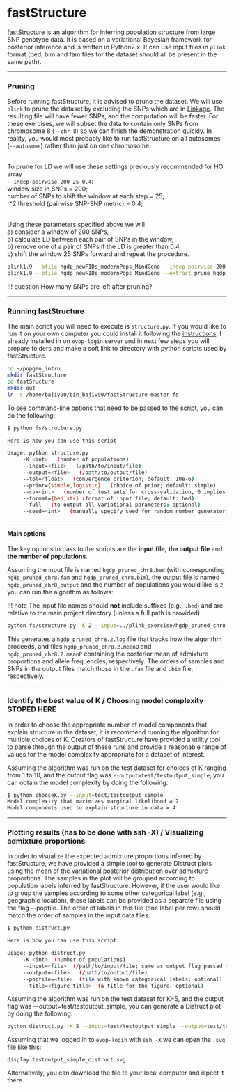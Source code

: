 # fastStructure

[fastStructure](https://rajanil.github.io/fastStructure/#:~:text=fastStructure%20is%20an%20algorithm%20for,x.) is an algorithm for inferring population structure from large SNP genotype data. It is based on a variational Bayesian framework for posterior inference and is written in Python2.x. It can use input files in `plink` format (bed, bim and fam files for the dataset should all be present in the same path).

***********************************************************************************

### Pruning

Before running fastStructure, it is advised to prune the dataset. We will use `plink` to prune the dataset by excluding the SNPs which are in [Linkage](https://en.wikipedia.org/wiki/Linkage_disequilibrium). The resulting file will have fewer SNPs, and the computation will be faster. For these exercises, we will subset the data to contain only SNPs from chromosome 8 (`--chr 8`) so we can finish the demonstration quickly. In reality, you would most probably like to run fastStructure on all autosomes (`--autosome`) rather than just on one chromosome.

<br />To prune for LD we will use these settings previously recommended for HO array 
<br />`--indep-pairwise 200 25 0.4`:
<br />window size in SNPs = 200;
<br />number of SNPs to shift the window at each step = 25;
<br />r^2 threshold (pairwise SNP-SNP metric) = 0.4;

<br />Using these parameters specified above we will 
<br />a) consider a window of 200 SNPs,
<br />b) calculate LD between each pair of SNPs in the window,
<br />b) remove one of a pair of SNPs if the LD is greater than 0.4,
<br />c) shift the window 25 SNPs forward and repeat the procedure.


``` bash
plink1.9 --bfile hgdp_newFIDs_modernPops_MindGeno --indep-pairwise 200 25 0.4 --out prune_hgdp
plink1.9 --bfile hgdp_newFIDs_modernPops_MindGeno --extract prune_hgdp.prune.in --recode12 --make-bed --chr 8 --out hgdp_pruned_chr8
```

!!! question
    How many SNPs are left after pruning?

***********************************************************************************

### Running fastStructure

The main script you will need to execute is `structure.py`. If you would like to run it on your own computer you could install it following the [instructions](https://rajanil.github.io/fastStructure/#:~:text=fastStructure%20is%20an%20algorithm%20for,x.). I already installed in on `evop-login` server and in next few steps you will prepare folders and make a soft link to directory with python scripts used by fastStructure.

``` bash
cd ~/popgen_intro
mkdir fastStructure
cd fastSructure
mkdir out
ln -s /home/bajiv90/bin_bajiv90/fastStructure-master fs
```

To see command-line options that need to be passed to the script, you can do the following:
``` bash
$ python fs/structure.py

Here is how you can use this script

Usage: python structure.py
     -K <int>   (number of populations)
     --input=<file>   (/path/to/input/file)
     --output=<file>   (/path/to/output/file)
     --tol=<float>   (convergence criterion; default: 10e-6)
     --prior={simple,logistic}   (choice of prior; default: simple)
     --cv=<int>   (number of test sets for cross-validation, 0 implies no CV step; default: 0)
     --format={bed,str} (format of input file; default: bed)
     --full   (to output all variational parameters; optional)
     --seed=<int>   (manually specify seed for random number generator; optional)
```

***********************************************************************************

#### Main options

The key options to pass to the scripts are the __input file__, __the output file__ and __the number of populations__. 

Assuming the input file is named `hgdp_pruned_chr8.bed` (with corresponding `hgdp_pruned_chr8.fam` and `hgdp_pruned_chr8.bim`), the output file is named `hgdp_pruned_chr8_output` and the number of populations you would like is `2`, you can run the algorithm as follows:

!!! note
    The input file names should **not** include suffixes (e.g., `.bed`) and are relative to the main project directory (unless a full path is provided).

``` bash
python fs/structure.py -K 2 --input=../plink_exercise/hgdp_pruned_chr8 --output=out/hgdp_pruned_chr8_output

```

This generates a `hgdp_pruned_chr8.2.log` file that tracks how the algorithm proceeds, and files `hgdp_pruned_chr8.2.meanQ` and `hgdp_pruned_chr8.2.meanP` containing the posterior mean of admixture proportions and allele frequencies, respectively. The orders of samples and SNPs in the output files match those in the `.fam` file and `.bim` file, respectively. 

***********************************************************************************

### Identify the best value of K / Choosing model complexity STOPED HERE

In order to choose the appropriate number of model components that explain structure in the dataset, it is recommend running the algorithm for multiple choices of K. Creators of fastStructure have provided a utility tool to parse through the output of these runs and provide a reasonable range of values for the model complexity appropriate for a dataset of interest.

Assuming the algorithm was run on the test dataset for choices of K ranging from 1 to 10, and the output flag was `--output=test/testoutput_simple`, you can obtain the model complexity by doing the following:

``` bash
$ python chooseK.py --input=test/testoutput_simple
Model complexity that maximizes marginal likelihood = 2
Model components used to explain structure in data = 4
```

***********************************************************************************

### Plotting results (has to be done with ssh -X) / Visualizing admixture proportions

In order to visualize the expected admixture proportions inferred by fastStructure, we have provided a simple tool to generate Distruct plots using the mean of the variational posterior distribution over admixture proportions. The samples in the plot will be grouped according to population labels inferred by fastStructure. However, if the user would like to group the samples according to some other categorical label (e.g., geographic location), these labels can be provided as a separate file using the flag --popfile. The order of labels in this file (one label per row) should match the order of samples in the input data files.

``` bash
$ python distruct.py

Here is how you can use this script

Usage: python distruct.py
     -K <int>  (number of populations)
     --input=<file>  (/path/to/input/file; same as output flag passed to structure.py)
     --output=<file>   (/path/to/output/file)
     --popfile=<file>  (file with known categorical labels; optional)
     --title=<figure title>  (a title for the figure; optional)
```

Assuming the algorithm was run on the test dataset for K=5, and the output flag was --output=test/testoutput_simple, you can generate a Distruct plot by doing the following:

``` bash
python distruct.py -K 5 --input=test/testoutput_simple --output=test/testoutput_simple_distruct.svg
```

Assuming that we logged in to `evop-login` with `ssh -X` we can open the `.svg` file like this:
```
display testoutput_simple_distruct.svg
```  
Alternatively, you can download the file to your local computer and ispect it there.